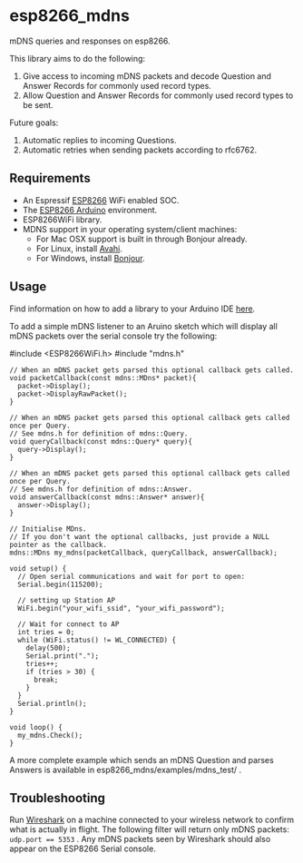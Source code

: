 # esp8266_mdns
mDNS queries and responses on esp8266.

This library aims to do the following:
 1. Give access to incoming mDNS packets and decode Question and Answer Records for commonly used record types.
 2. Allow Question and Answer Records for commonly used record types to be sent.

Future goals:
 1. Automatic replies to incoming Questions.
 2. Automatic retries when sending packets according to rfc6762.

Requirements
------------
- An Espressif [ESP8266](http://www.esp8266.com/) WiFi enabled SOC.
- The [ESP8266 Arduino](https://github.com/esp8266/Arduino) environment.
- ESP8266WiFi library.
- MDNS support in your operating system/client machines:
  - For Mac OSX support is built in through Bonjour already.
  - For Linux, install [Avahi](http://avahi.org/).
  - For Windows, install [Bonjour](http://www.apple.com/support/bonjour/).

Usage
-----
Find information on how to add a library to your Arduino IDE [here](https://www.arduino.cc/en/Guide/Libraries).

To add a simple mDNS listener to an Aruino sketch which will display all mDNS packets over the serial console try the following:

#include <ESP8266WiFi.h>
#include "mdns.h"

```
// When an mDNS packet gets parsed this optional callback gets called.
void packetCallback(const mdns::MDns* packet){
  packet->Display();
  packet->DisplayRawPacket();
}

// When an mDNS packet gets parsed this optional callback gets called once per Query.
// See mdns.h for definition of mdns::Query.
void queryCallback(const mdns::Query* query){
  query->Display();
}

// When an mDNS packet gets parsed this optional callback gets called once per Query.
// See mdns.h for definition of mdns::Answer.
void answerCallback(const mdns::Answer* answer){
  answer->Display();
}

// Initialise MDns.
// If you don't want the optional callbacks, just provide a NULL pointer as the callback.
mdns::MDns my_mdns(packetCallback, queryCallback, answerCallback);

void setup() {
  // Open serial communications and wait for port to open:
  Serial.begin(115200);

  // setting up Station AP
  WiFi.begin("your_wifi_ssid", "your_wifi_password");

  // Wait for connect to AP
  int tries = 0;
  while (WiFi.status() != WL_CONNECTED) {
    delay(500);
    Serial.print(".");
    tries++;
    if (tries > 30) {
      break;
    }
  }
  Serial.println();
}

void loop() {
  my_mdns.Check();
}
```

A more complete example which sends an mDNS Question and parses Answers is available in esp8266_mdns/examples/mdns_test/ .

Troubleshooting
---------------
Run [Wireshark](https://www.wireshark.org/) on a machine connected to your wireless network to confirm what is actually in flight.
The following filter will return only mDNS packets: ```udp.port == 5353``` .
Any mDNS packets seen by Wireshark should also appear on the ESP8266 Serial console.
